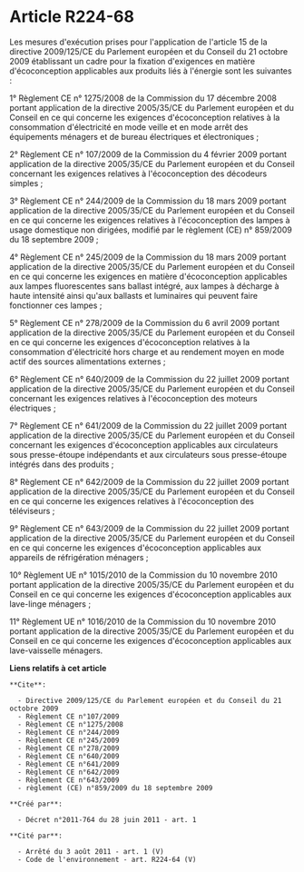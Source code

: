 # Article R224-68

Les mesures d'exécution prises pour l'application de l'article 15 de la directive 2009/125/CE du Parlement européen et du
Conseil du 21 octobre 2009 établissant un cadre pour la fixation d'exigences en matière d'écoconception applicables aux
produits liés à l'énergie sont les suivantes :

1° Règlement CE n° 1275/2008 de la Commission du 17 décembre 2008 portant application de la directive 2005/35/CE du Parlement
européen et du Conseil en ce qui concerne les exigences d'écoconception relatives à la consommation d'électricité en mode
veille et en mode arrêt des équipements ménagers et de bureau électriques et électroniques ;

2° Règlement CE n° 107/2009 de la Commission du 4 février 2009 portant application de la directive 2005/35/CE du Parlement
européen et du Conseil concernant les exigences relatives à l'écoconception des décodeurs simples ;

3° Règlement CE n° 244/2009 de la Commission du 18 mars 2009 portant application de la directive 2005/35/CE du Parlement
européen et du Conseil en ce qui concerne les exigences relatives à l'écoconception des lampes à usage domestique non
dirigées, modifié par le règlement (CE) n° 859/2009 du 18 septembre 2009 ;

4° Règlement CE n° 245/2009 de la Commission du 18 mars 2009 portant application de la directive 2005/35/CE du Parlement
européen et du Conseil en ce qui concerne les exigences en matière d'écoconception applicables aux lampes fluorescentes sans
ballast intégré, aux lampes à décharge à haute intensité ainsi qu'aux ballasts et luminaires qui peuvent faire fonctionner
ces lampes ;

5° Règlement CE n° 278/2009 de la Commission du 6 avril 2009 portant application de la directive 2005/35/CE du Parlement
européen et du Conseil en ce qui concerne les exigences d'écoconception relatives à la consommation d'électricité hors charge
et au rendement moyen en mode actif des sources alimentations externes ;

6° Règlement CE n° 640/2009 de la Commission du 22 juillet 2009 portant application de la directive 2005/35/CE du Parlement
européen et du Conseil concernant les exigences relatives à l'écoconception des moteurs électriques ;

7° Règlement CE n° 641/2009 de la Commission du 22 juillet 2009 portant application de la directive 2005/35/CE du Parlement
européen et du Conseil concernant les exigences d'écoconception applicables aux circulateurs sous presse-étoupe indépendants
et aux circulateurs sous presse-étoupe intégrés dans des produits ;

8° Règlement CE n° 642/2009 de la Commission du 22 juillet 2009 portant application de la directive 2005/35/CE du Parlement
européen et du Conseil en ce qui concerne les exigences relatives à l'écoconception des téléviseurs ;

9° Règlement CE n° 643/2009 de la Commission du 22 juillet 2009 portant application de la directive 2005/35/CE du Parlement
européen et du Conseil en ce qui concerne les exigences d'écoconception applicables aux appareils de réfrigération ménagers ;

10° Règlement UE n° 1015/2010 de la Commission du 10 novembre 2010 portant application de la directive 2005/35/CE du
Parlement européen et du Conseil en ce qui concerne les exigences d'écoconception applicables aux lave-linge ménagers ;

11° Règlement UE n° 1016/2010 de la Commission du 10 novembre 2010 portant application de la directive 2005/35/CE du
Parlement européen et du Conseil en ce qui concerne les exigences d'écoconception applicables aux lave-vaisselle ménagers.

**Liens relatifs à cet article**

	**Cite**:

	  - Directive 2009/125/CE du Parlement européen et du Conseil du 21 octobre 2009
	  - Règlement CE n°107/2009
	  - Règlement CE n°1275/2008
	  - Règlement CE n°244/2009
	  - Règlement CE n°245/2009
	  - Règlement CE n°278/2009
	  - Règlement CE n°640/2009
	  - Règlement CE n°641/2009
	  - Règlement CE n°642/2009
	  - Règlement CE n°643/2009
	  - règlement (CE) n°859/2009 du 18 septembre 2009

	**Créé par**:

	  - Décret n°2011-764 du 28 juin 2011 - art. 1

	**Cité par**:

	  - Arrêté du 3 août 2011 - art. 1 (V)
	  - Code de l'environnement - art. R224-64 (V)
